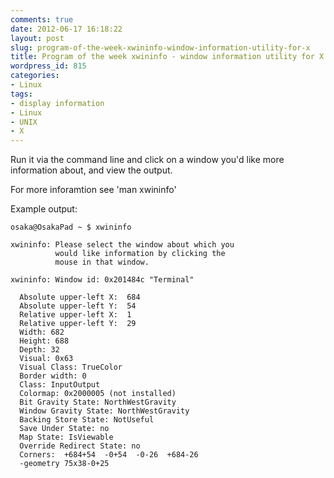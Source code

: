 ```yaml
---
comments: true
date: 2012-06-17 16:18:22
layout: post
slug: program-of-the-week-xwininfo-window-information-utility-for-x
title: Program of the week xwininfo - window information utility for X
wordpress_id: 815
categories:
- Linux
tags:
- display information
- Linux
- UNIX
- X
---
```


Run it via the command line and click on a window you'd like more information about, and view the output.

For more inforamtion see 'man xwininfo' 

Example output: 

    
    
    osaka@OsakaPad ~ $ xwininfo
    
    xwininfo: Please select the window about which you
              would like information by clicking the
              mouse in that window.
    
    xwininfo: Window id: 0x201484c "Terminal"
    
      Absolute upper-left X:  684
      Absolute upper-left Y:  54
      Relative upper-left X:  1
      Relative upper-left Y:  29
      Width: 682
      Height: 688
      Depth: 32
      Visual: 0x63
      Visual Class: TrueColor
      Border width: 0
      Class: InputOutput
      Colormap: 0x2000005 (not installed)
      Bit Gravity State: NorthWestGravity
      Window Gravity State: NorthWestGravity
      Backing Store State: NotUseful
      Save Under State: no
      Map State: IsViewable
      Override Redirect State: no
      Corners:  +684+54  -0+54  -0-26  +684-26
      -geometry 75x38-0+25
    
